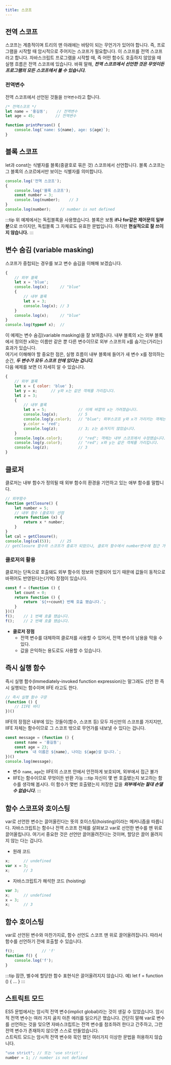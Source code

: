```yaml
---
title: 스코프
---
```


## 전역 스코프
스코프는 계층적이며 트리의 맨 아래에는 바탕이 되는 무언가가 있어야 합니다. 즉, 프로그램을 시작할 때 암시적으로 주어지는 스코프가 필요합니다. 이 스코프를 전역 스코프라고 합니다. 자바스크립트 프로그램을 시작할 때, 즉 어떤 함수도 호출하지 않았을 때 실행 흐름은 전역 스코프에 있습니다. 바꿔 말해, _**전역 스코프에서 선언한 것은 무엇이든 프로그램의 모든 스코프에서 볼 수 있습니다.**_

### 전역변수
전역 스코프에서 선언된 것들을 `전역변수`라고 합니다.

```javascript
/* 전역스코프 */
let name = '홍길동';    // 전역변수
let age = 45;         // 전역변수

function printPerson() {
    console.log(`name: ${name}, age: ${age}`);
}
```
## 블록 스코프
let과 const는 식별자를 블록(중괄호로 묶은 것) 스코프에서 선언합니다. 블록 스코프는 그 블록의 스코르에서만 보이는 식별자를 의미합니다.
```javascript
console.log('전역 스코프');
{
    console.log('블록 스코프');
    const number = 3;
    console.log(number);    // 3
}
console.log(number);    // number is not defined
```

:::tip
위 예제에서는 독립블록을 사용했습니다. 블록은 보통 **if나 for같은 제어문의 일부분**으로 쓰이지만, 독립블록 그 자체로도 유효한 문법입니다. 하지만 **현실적으로 잘 쓰이지 않습니다.**
:::

## 변수 숨김 (variable masking)
스코프가 중첩되는 경우를 보고 변수 숨김을 이해해 보겠습니다.

```javascript
{
    // 외부 블록
    let x = 'blue';
    console.log(x);     // "blue"
    {
        // 내부 블록
        let x = 3;
        console.log(x); // 3
    }
    console.log(x);     // "blue"
}
console.log(typeof x);  // 
```
이 예제는 변수 숨김(variable masking)을 잘 보여줍니다. 내부 블록의 x는 외부 블록에서 정의한 x와는 이름만 같은 뿐 다른 변수이므로 외부 스코프의 x를 숨기는(가리는) 효과가 있습니다.
<br>
여기서 이해해야 할 중요한 점은, 실행 흐름이 내부 블록에 들어가 새 변수 x를 정의하는 순간, **_두 변수가 모두 스코프 안에 있다는 겁니다._**
<br>
다음 예제를 보면 더 자세히 알 수 있습니다.

```javascript
{
    // 외부 블록
    let x = { color: 'blue' };
    let y = x;      // y와 x는 같은 객체를 가리킵니다.
    let z = 3;
    {
        // 내부 블록
        let x = 5;              // 이제 바깥의 x는 가려졌습니다.
        console.log(x);         // 5
        console.log(y.color);   // "blue"; 외부스코프 y와 x가 가리키는 객체는 스코프 안에 있습니다.
        y.color = 'red';
        console.log(z);         // 3; z는 숨겨지지 않았습니다.
    }
    console.log(x.color);       // "red"; 객체는 내부 스코프에서 수정됐습니다.
    console.log(y.color);       // "red"; x와 y는 같은 객체를 가리킵니다.
    console.log(z);             // 3
}
```

## 클로저
클로저는 내부 함수가 정의될 때 외부 함수의 환경을 기언하고 있는 애부 함수를 말합니다.

```javascript
// 외부함수
function getClosure() {
    let number = 5;
    // 내부 함수 (클로저) 선엄
    return function (x) {
        return x * number;
    }
}
let cal = getClosure();
console.log(cal(5));    // 25
// getClosure 함수의 스코프가 종료가 되었으나, 클로저 함수에서 number변수에 접근 가능
```

### 클로저의 활용
클로저는 단독으로 호출돼도 외부 함수의 정보와 연결되어 있기 때문에 값들이 동적으로 바뀌어도 반영된다는(기억) 장점이 있습니다.

```javascript
const f = (function () {
    let count = 0;
    return function () {
        return `${++count} 번째 호출 됐습니다.`;
    }
})()
f();    // 1 번째 호출 됐습니다.
f();    // 2 번째 호출 됐습니다.
```
- **클로저 장점**
    - 전역 변수를 대체하여 클로저를 사용할 수 있어서, 전역 변수의 남용을 막을 수 있다.
    - 값을 은익하는 용도로도 사용할 수 있습니다.

## 즉시 실행 함수
즉시 실행 함수(Immediately-invoked function expression)는 말그래도 선언 한 즉시 실행되는 함수이며 IIFE 라고도 한다.
```javascript
// 즉시 실행 함수 구문
(function () {
    // IIFE 바디
})()
```
IIFE의 장점은 내부에 있는 것들이(함수, 스코프 등) 모두 자신만의 스코프를 가지지만, IIFE 자체는 함수이므로 그 스코프 밖으로 무언가를 내보낼 수 있다는 겁니다.
```javascript
const message = (function () {
    const name = '홍길동';
    const age = 23;
    return `내 이름은 ${name}, 나이는 ${age}살 입니다.`;
})()
console.log(message);
```
- 변수 `name`, `age`는 IIFE의 스코프 안에서 안전하게 보호되며, 외부에서 접근 불가
- IIFE는 함수이므로 무엇이든 반환 가능
:::tip
자신이 몇 번 호출됐는지 보고하는 함수를 생각해 봅시다. 이 함수가 몇번 호출됐는지 저장한 값을 **_외부에서는 절대 손댈 수 없습니다._**
:::

## 함수 스코프와 호이스팅
var로 선언한 변수는 끌어올린다는 뜻의 호이스팅(hoisting)이라는 메커니즘을 따릅니다. 자바스크립트는 함수나 전역 스코프 전체를 살펴보고 var로 선언한 변수를 맨 위로 끌어올립니다. 여기서 중요한 것은 선언만 끌어올려진다는 것이며, 할당은 끌어 올려지지 않는 다는 겁니다.
- 원래 코드
```javascript
x;      // undefined
var x = 3;
x;      // 3
```
- 자바스크립트가 해석한 코드 (hoisting)
```javascript
var 3;
x;      // undefined
x = 3;
x;      // 3
```

## 함수 호이스팅
var로 선언된 변수와 마찬가지로, 함수 선언도 스코프 맨 위로 끌어올려집니다. 따라서 함수를 선언하기 전에 호출할 수 있습니다.
```javascript
f();            // 'f'
function f() {
    console.log('f');
}
```
:::tip
잠깐, 별수에 할당한 함수 표현식은 끌어올려지지 않습니다. 예) let f = function () { ... }
:::

## 스트릭트 모드
ES5 문법에서는 암시적 전역 변수(implict global)라는 것이 생길 수 있었습니다. 암시적 전역 변수는 여러 가지 골치 아픈 에러를 일으키곤 했습니다. 간단히 말해 var로 변수를 선언하는 것을 잊으면 자바스크립트는 전역 변수를 참조하려 한다고 간주하고, 그런 전역 변수가 존재하지 않으면 스스로 만들었습니다. <br>
스트릭트 모드는 암시적 전역 변수와 묵인 했던 여러가지 이상한 문법을 허용하지 않습니다.
```javascript
"use strict"; // 또는 'use strict';
number = 1; // number is not defined
```